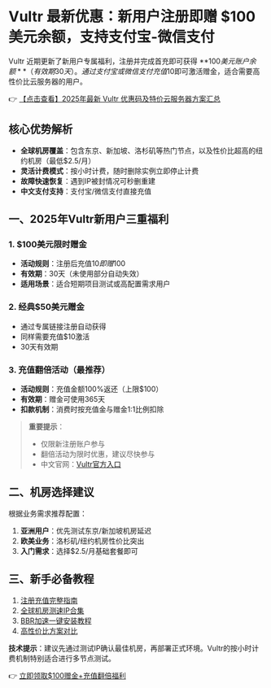 # Vultr 最新优惠：新用户注册即赠 $100 美元余额，支持支付宝-微信支付

Vultr 近期更新了新用户专属福利，注册并完成首充即可获得 **$100 美元账户余额**（有效期30天）。通过支付宝或微信支付充值$10即可激活赠金，适合需要高性价比云服务器的用户。

👉 [【点击查看】2025年最新 Vultr 优惠码及特价云服务器方案汇总](https://bit.ly/VuLtr)

## 核心优势解析

- **全球机房覆盖**：包含东京、新加坡、洛杉矶等热门节点，以及性价比超高的纽约机房（最低$2.5/月）
- **灵活计费模式**：按小时计费，随时删除实例立即停止计费
- **故障快速恢复**：遇到IP被封情况可秒删重建
- **中文支付支持**：支付宝/微信支付直接充值

## 一、2025年Vultr新用户三重福利

### 1. $100美元限时赠金
- **活动规则**：注册后充值$10即赠$100
- **有效期**：30天（未使用部分自动失效）
- **适用场景**：适合短期项目测试或高配置需求用户

### 2. 经典$50美元赠金
- 通过专属链接注册自动获得
- 同样需要充值$10激活
- 30天有效期

### 3. 充值翻倍活动（最推荐）
- **活动规则**：充值金额100%返还（上限$100）
- **有效期**：赠金可使用365天
- **扣款机制**：消费时按充值金与赠金1:1比例扣除

> **重要提示**：
> - 仅限新注册账户参与
> - 翻倍活动为限时优惠，建议尽快参与
> - 中文官网：[Vultr官方入口](https://bit.ly/VuLtr)

## 二、机房选择建议

根据业务需求推荐配置：
1. **亚洲用户**：优先测试东京/新加坡机房延迟
2. **欧美业务**：洛杉矶/纽约机房性价比突出
3. **入门需求**：选择$2.5/月基础套餐即可

## 三、新手必备教程

1. [注册充值完整指南]()
2. [全球机房测速IP合集]()
3. [BBR加速一键安装教程]()
4. [高性价比方案对比]()

**技术提示**：建议先通过测试IP确认最佳机房，再部署正式环境。Vultr的按小时计费机制特别适合进行多节点测试。

👉 [立即领取$100赠金+充值翻倍福利](https://bit.ly/VuLtr)